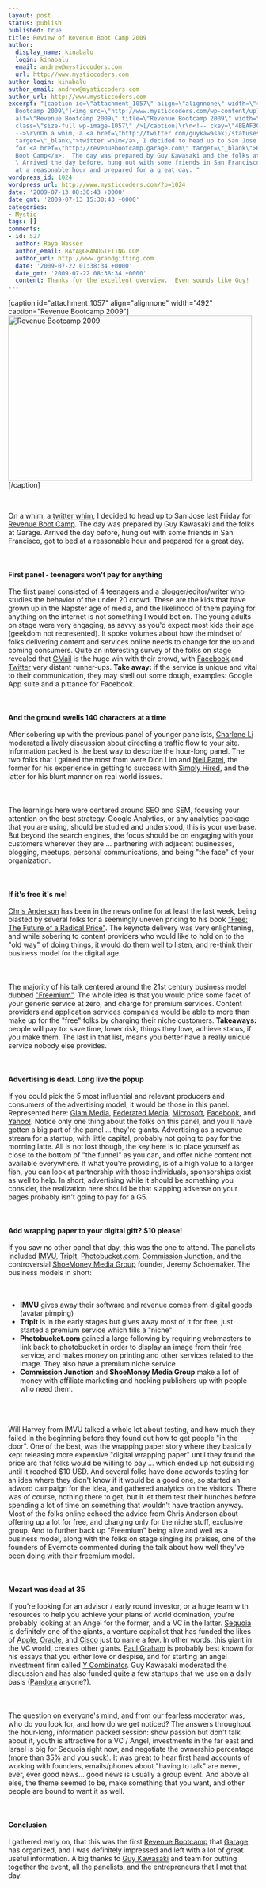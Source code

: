 ```yaml
---
layout: post
status: publish
published: true
title: Review of Revenue Boot Camp 2009
author:
  display_name: kinabalu
  login: kinabalu
  email: andrew@mysticcoders.com
  url: http://www.mysticcoders.com
author_login: kinabalu
author_email: andrew@mysticcoders.com
author_url: http://www.mysticcoders.com
excerpt: "[caption id=\"attachment_1057\" align=\"alignnone\" width=\"492\" caption=\"Revenue
  Bootcamp 2009\"]<img src=\"http://www.mysticcoders.com/wp-content/uploads/2009/07/img_0302.jpg\"
  alt=\"Revenue Bootcamp 2009\" title=\"Revenue Bootcamp 2009\" width=\"492\" height=\"334\"
  class=\"size-full wp-image-1057\" />[/caption]\r\n<!-- ckey=\"4BBAF30E\"
  -->\r\nOn a whim, a <a href=\"http://twitter.com/guykawasaki/statuses/2504514954\"
  target=\"_blank\">twitter whim</a>, I decided to head up to San Jose last Friday
  for <a href=\"http://revenuebootcamp.garage.com\" target=\"_blank\">Revenue
  Boot Camp</a>.  The day was prepared by Guy Kawasaki and the folks at Garage.
  \ Arrived the day before, hung out with some friends in San Francisco, got to bed
  at a reasonable hour and prepared for a great day. "
wordpress_id: 1024
wordpress_url: http://www.mysticcoders.com/?p=1024
date: '2009-07-13 08:30:43 +0000'
date_gmt: '2009-07-13 15:30:43 +0000'
categories:
- Mystic
tags: []
comments:
- id: 527
  author: Raya Wasser
  author_email: RAYA@GRANDGIFTING.COM
  author_url: http://www.grandgifting.com
  date: '2009-07-22 01:38:34 +0000'
  date_gmt: '2009-07-22 08:38:34 +0000'
  content: Thanks for the excellent overview.  Even sounds like Guy!
---
```

[caption id="attachment_1057" align="alignnone" width="492" caption="Revenue Bootcamp 2009"]<img src="http://www.mysticcoders.com/wp-content/uploads/2009/07/img_0302.jpg" alt="Revenue Bootcamp 2009" title="Revenue Bootcamp 2009" width="492" height="334" class="size-full wp-image-1057" />[/caption]<br />
<!-- ckey="4BBAF30E" --><br />
On a whim, a <a href="http://twitter.com/guykawasaki/statuses/2504514954" target="_blank">twitter whim</a>, I decided to head up to San Jose last Friday for <a href="http://revenuebootcamp.garage.com" target="_blank">Revenue Boot Camp</a>.  The day was prepared by Guy Kawasaki and the folks at Garage.  Arrived the day before, hung out with some friends in San Francisco, got to bed at a reasonable hour and prepared for a great day. <a id="more"></a><a id="more-1024"></a><br />
<br /><br /><br />
<strong>First panel - teenagers won't pay for anything</strong><br /><br />
The first panel consisted of 4 teenagers and a blogger/editor/writer who studies the behavior of the under 20 crowd.  These are the kids that have grown up in the Napster age of media, and the likelihood of them paying for anything on the internet is not something I would bet on.  The young adults on stage were very engaging, as savvy as you'd expect most kids their age (geekdom not represented).  It spoke volumes about how the mindset of folks delivering content and services online needs to change for the up and coming consumers.  Quite an interesting survey of the folks on stage revealed that <a href="http://gmail.com" target="_blank">GMail</a> is the huge win with their crowd, with <a href="http://facebook.com" target="_blank">Facebook</a> and <a href="http://twitter.com" target="_blank">Twitter</a> very distant runner-ups.  <strong>Take away:</strong> if the service is unique and vital to their communication, they may shell out some dough, examples: Google App suite and a pittance for Facebook.<br />
<br /><br /><br />
<strong>And the ground swells 140 characters at a time</strong><br /><br />
After sobering up with the previous panel of younger panelists, <a href="http://www.altimetergroup.com/blog" target="_blank">Charlene Li</a> moderated a lively discussion about directing a traffic flow to your site.  Information packed is the best way to describe the hour-long panel.  The two folks that I gained the most from were Dion Lim and <a href="http://www.quicksprout.com/" target="_blank">Neil Patel</a>, the former for his experience in getting to success with <a href="http://www.simplyhired.com/" target="_blank">Simply Hired</a>, and the latter for his blunt manner on real world issues.<br />
<br /><br /><br />
The learnings here were centered around SEO and SEM, focusing your attention on the best strategy.  Google Analytics, or any analytics package that you are using, should be studied and understood, this is your userbase.  But beyond the search engines, the focus should be on engaging with your customers wherever they are ... partnering with adjacent businesses, blogging, meetups, personal communications, and being "the face" of your organization.<br />
<br /><br /><br />
<strong>If it's free it's me!</strong><br/><br />
<a href="http://www.thelongtail.com/" target="_blank">Chris Anderson</a> has been in the news online for at least the last week, being blasted by several folks for a seemingly uneven pricing to his book <a href="http://www.amazon.com/Free-Future-Radical-Chris-Anderson/dp/1401322905" target="_blank">"Free: The Future of a Radical Price"</a>.  The keynote delivery was very enlightening, and while sobering to content providers who would like to hold on to the "old way" of doing things, it would do them well to listen, and re-think their business model for the digital age.<br />
<br /><br /><br />
The majority of his talk centered around the 21st century business model dubbed <a href="http://en.wikipedia.org/wiki/Freemium" target="_blank">"Freemium"</a>.  The whole idea is that you would price some facet of your generic service at zero, and charge for premium services.  Content providers and application services companies would be able to more than make up for the "free" folks by charging their niche customers.  <strong>Takeaways:</strong> people will pay to: save time, lower risk, things they love, achieve status, if you make them.  The last in that list, means you better have a really unique service nobody else provides.<br />
<br /><br /><br />
<strong>Advertising is dead.  Long live the popup</strong><br /><br />
If you could pick the 5 most influential and relevant producers and consumers of the advertising model, it would be those in this panel.  Represented here: <a href="http://glam.com" target="_blank">Glam Media</a>, <a href="http://www.federatedmedia.net/" target="_blank">Federated Media</a>, <a href="http://microsoft.com" target="_blank">Microsoft</a>, <a href="http://facebook.com" target="_blank">Facebook</a>, and <a href="http://yahoo.com" target="_blank">Yahoo!</a>.  Notice only one thing about the folks on this panel, and you'll have gotten a big part of the panel ... they're giants.  Advertising as a revenue stream for a startup, with little capital, probably not going to pay for the morning latte.  All is not lost though, the key here is to place yourself as close to the bottom of "the funnel" as you can, and offer niche content not available everywhere.  If what you're providing, is of a high value to a larger fish, you can look at partnership with those individuals, sponsorships exist as well to help.  In short, advertising while it should be something you consider, the realization here should be that slapping adsense on your pages probably isn't going to pay for a G5.<br />
<br /><br /><br />
<strong>Add wrapping paper to your digital gift?  $10 please!</strong><br /><br />
If you saw no other panel that day, this was the one to attend.  The panelists included <a href="http://imvu.com" target="_blank">IMVU</a>, <a href="http://tripit.com" target="_blank">TripIt</a>, <a href="http://photobucket.com" target="_blank">Photobucket.com</a>, <a href="http://cj.com" target="_blank">Commission Junction</a>, and the controversial <a href="http://shoemoney.com" target="_blank">ShoeMoney Media Group</a> founder, Jeremy Schoemaker.  The business models in short:<br />
<br /><br />

<ul>
<li><strong>IMVU</strong> gives away their software and revenue comes from digital goods (avatar pimping)</li>
<li><strong>TripIt</strong> is in the early stages but gives away most of it for free, just started a premium service which fills a "niche"</li>
<li><strong>Photobucket.com</strong> gained a large following by requiring webmasters to link back to photobucket in order to display an image from their free service, and makes money on printing and other services related to the image.  They also have a premium niche service</li>
<li><strong>Commission Junction</strong> and <strong>ShoeMoney Media Group</strong> make a lot of money with affiliate marketing and hooking publishers up with people who need them.<br />
</ul><br />
<br /><br />
Will Harvey from IMVU talked a whole lot about testing, and how much they failed in the beginning before they found out how to get people "in the door".  One of the best, was the wrapping paper story where they basically kept releasing more expensive "digital wrapping paper" until they found the price arc that folks would be willing to pay ... which ended up not subsiding until it reached $10 USD.  And several folks have done adwords testing for an idea where they didn't know if it would be a good one, so started an adword campaign for the idea, and gathered analytics on the visitors.  There was of course, nothing there to get, but it let them test their hunches before spending a lot of time on something that wouldn't have traction anyway.  Most of the folks online echoed the advice from Chris Anderson about offering up a lot for free, and charging only for the niche stuff, exclusive group.  And to further back up "Freemium" being alive and well as a business model, along with the folks on stage singing its praises, one of the founders of Evernote commented during the talk about how well they've been doing with their freemium model.<br />
<br /><br /><br />
<strong>Mozart was dead at 35</strong><br /><br />
If you're looking for an advisor / early round investor, or a huge team with resources to help you achieve your plans of world domination, you're probably looking at an Angel for the former, and a VC in the latter.  <a href="http://www.sequoiacap.com/" target="_blank" onclick="pageTracker._trackPageview('http://www.sequoiacap.com/');">Sequoia</a> is definitely one of the giants, a venture capitalist that has funded the likes of <a href="http://apple.com" target="_blank">Apple</a>, <a href="http://oracle.com" target="_blank">Oracle</a>, and <a href="http://cisco.com" target="_blank">Cisco</a> just to name a few.  In other words, this giant in the VC world, creates other giants.  <a href="http://www.paulgraham.com/articles.html" target="_blank">Paul Graham</a> is probably best known for his essays that you either love or despise, and for starting an angel investment firm called <a href="http://ycombinator.com">Y Combinator</a>.  Guy Kawasaki moderated the discussion and has also funded quite a few startups that we use on a daily basis (<a href="http://pandora.com" target="_blank">Pandora</a> anyone?).<br />
<br /><br /><br />
The question on everyone's mind, and from our fearless moderator was, who do you look for, and how do we get noticed?  The answers throughout the hour-long, information packed session: show passion but don't talk about it, youth is attractive for a VC / Angel, investments in the far east and Israel is big for Sequoia right now, and negotiate the ownership percentage (more than 35% and you suck).  It was great to hear first hand accounts of working with founders, emails/phones about "having to talk" are never, ever, ever good news... good news is usually a group event.  And above all else, the theme seemed to be, make something that you want, and other people are bound to want it as well.<br />
<br /><br /><br />
<strong>Conclusion</strong><br /><br />
I gathered early on, that this was the first <a href="http://revenuebootcamp.garage.com" target="_blank">Revenue Bootcamp</a> that <a href="http://garage.com" target="_blank">Garage</a> has organized, and I was definitely impressed and left with a lot of great useful information.  A big thanks to <a href="http://guykawasaki.com" target="_blank">Guy Kawasaki</a> and team for putting together the event, all the panelists, and the entrepreneurs that I met that day.


